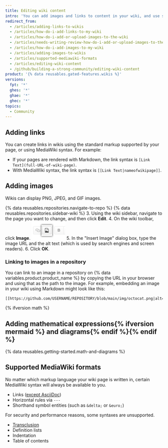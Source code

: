 ```yaml
---
title: Editing wiki content
intro: 'You can add images and links to content in your wiki, and use some supported MediaWiki formats.'
redirect_from:
  - /articles/adding-links-to-wikis
  - /articles/how-do-i-add-links-to-my-wiki
  - /articles/how-do-i-add-or-upload-images-to-the-wiki
  - /articles/needs-writing-review-how-do-i-add-or-upload-images-to-the-wiki
  - /articles/how-do-i-add-images-to-my-wiki
  - /articles/adding-images-to-wikis
  - /articles/supported-mediawiki-formats
  - /articles/editing-wiki-content
  - /github/building-a-strong-community/editing-wiki-content
product: '{% data reusables.gated-features.wikis %}'
versions:
  fpt: '*'
  ghes: '*'
  ghae: '*'
  ghec: '*'
topics:
  - Community
---
```


## Adding links

You can create links in wikis using the standard markup supported by your page, or using MediaWiki syntax. For example:

- If your pages are rendered with Markdown, the link syntax is `[Link Text](full-URL-of-wiki-page)`.
- With MediaWiki syntax, the link syntax is `[[Link Text|nameofwikipage]]`.

## Adding images

Wikis can display PNG, JPEG, and GIF images.

{% data reusables.repositories.navigate-to-repo %}
{% data reusables.repositories.sidebar-wiki %}
3. Using the wiki sidebar, navigate to the page you want to change, and then click **Edit**.
4. On the wiki toolbar, click **Image**.
   ![Wiki Add image button](/assets/images/help/wiki/wiki_add_image.png)
5. In the "Insert Image" dialog box, type the image URL and the alt text (which is used by search engines and screen readers).
6. Click **OK**.

### Linking to images in a repository

You can link to an image in a repository on {% data variables.product.product_name %} by copying the URL in your browser and using that as the path to the image. For example, embedding an image in your wiki using Markdown might look like this:

    [[https://github.com/USERNAME/REPOSITORY/blob/main/img/octocat.png|alt=octocat]]

{% ifversion math %}
## Adding mathematical expressions{% ifversion mermaid %} and diagrams{% endif %}{% endif %}

{% data reusables.getting-started.math-and-diagrams %}

## Supported MediaWiki formats

No matter which markup language your wiki page is written in, certain MediaWiki syntax will always be available to you.
- Links ([except AsciiDoc](https://github.com/gollum/gollum/commit/d1cf698b456cd6a35a54c6a8e7b41d3068acec3b))
- Horizontal rules via `---`
- Shorthand symbol entities (such as `&delta;` or `&euro;`)

For security and performance reasons, some syntaxes are unsupported.
- [Transclusion](https://www.mediawiki.org/wiki/Transclusion)
- Definition lists
- Indentation
- Table of contents
